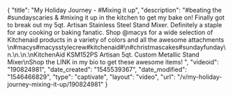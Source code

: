 {
    "title": "My Holiday Journey - #Mixing it up",
    "description": "#beating the #sundayscaries & #mixing it up in the kitchen to get my bake on! Finally got to break out my 5qt. Artisan Stainless Steel Stand Mixer. Definitely a staple for any cooking or baking fanatic. Shop @macys for a wide selection of Kitchenaid products in a variety of colors and all the awesome attachments \n#macys#macysstylecrew#kitchenaid#\n#christmascakes#sundayfunday\n.\n.\n.\nKitchenAid KSM152PS Artisan 5qt. Custom Metallic Stand Mixer\nShop the LINK in my bio to get these awesome items! ",
    "videoid": "190824981",
    "date_created": "1545539367",
    "date_modified": "1546466829",
    "type": "captivate",
    "layout": "video",
    "url": "\/v\/my-holiday-journey-mixing-it-up\/190824981"
}